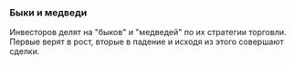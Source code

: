 ### Быки и медведи
Инвесторов делят на "быков" и "медведей" по их стратегии торговли. Первые верят в рост, вторые в падение и исходя из этого совершают сделки.
